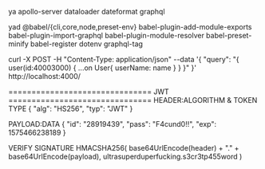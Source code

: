 ya apollo-server dataloader dateformat graphql

yad @babel/{cli,core,node,preset-env} babel-plugin-add-module-exports babel-plugin-import-graphql babel-plugin-module-resolver babel-preset-minify babel-register dotenv graphql-tag 

curl -X POST -H "Content-Type: application/json" --data '{ "query": "{ user(id:40003000) { ...on User{ userName: name } } }" }' http://localhost:4000/

=============================== JWT ===============================
HEADER:ALGORITHM & TOKEN TYPE
{
  "alg": "HS256",
  "typ": "JWT"
}

PAYLOAD:DATA
{
  "id": "28919439",
  "pass": "F4cund0!!",
  "exp": 1575466238189
}

VERIFY SIGNATURE
HMACSHA256(
  base64UrlEncode(header) + "." +
  base64UrlEncode(payload),
  ultrasuperduperfucking.s3cr3tp455word
)
